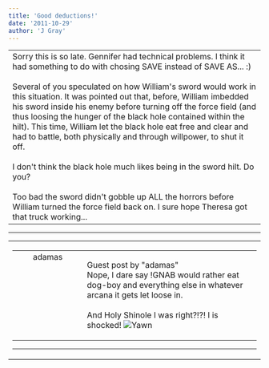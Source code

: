 ```yaml
---
title: 'Good deductions!'
date: '2011-10-29'
author: 'J Gray'
---
```


<div>
<!-- Main content here -->
<table border="0" class="post"><tbody><tr><td>
   
   <div class="post_body">
       Sorry this is so late. Gennifer had technical problems. I think it had something to do with chosing SAVE instead of SAVE AS... :)<br><br>Several of you speculated on how William's sword would work in this situation. It was pointed out that, before, William imbedded his sword inside his enemy before turning off the force field (and thus loosing the hunger of the black hole contained within the hilt). This time, William let the black hole eat free and clear and had to battle, both physically and through willpower, to shut it off.<br><br>I don't think the black hole much likes being in the sword hilt. Do you?<br><br>Too bad the sword didn't gobble up ALL the horrors before William turned the force field back on. I sure hope Theresa got that truck working...<br>
   </div>
   </td></tr>
   </tbody></table><hr><table style="width:100%; border:0;" class="comment_table"><tbody><tr><td width="100%"><a name=""> </a><div style="width:100%;" class="comment"><table border="0" width="100%"><tbody><tr><td align="center" valign="top" width="125">
<span class="comment_title"><center>adamas<br></center><a name="838">&nbsp;</a></span><br>
<center><img src="https://www.gravatar.com/avatar.php?gravatar_id=63b5da7dbecbf4a2fac891b8f15ccbc4&amp;default=http%3A%2F%2Fmysteriesofthearcana.com%2Ftemplates%2Fmain%2Fimages%2Favatar.gif&amp;size=80&amp;rating=g" border="0" alt=""></center>
</td>
<td valign="top">


<p class="comment_text"> </p><p class="comment_text"><span class="forum_info">Guest post by "adamas"</span><br> Nope, I dare say !GNAB would rather eat dog-boy and everything else in whatever arcana it gets let loose in.<br><br>And Holy Shinole I was right?!?! I is shocked! <img src="/smilies/yawn.gif" alt="Yawn" border="0"><br></p>
 

</td></tr></tbody></table>
<hr></div></td></tr></tbody></table>
<!-- End main content -->
              </div>
